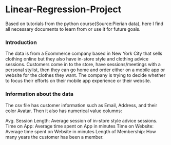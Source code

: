 # Linear-Regression-Project

Based on tutorials from the python course(Source:Pierian data), here I find all necessary documents to learn from or use it for future goals.
### Introduction

The data is from a Ecommerce company based in New York City that sells clothing online but they also have in-store style and clothing advice sessions. Customers come in to the store, have sessions/meetings with a personal stylist, then they can go home and order either on a mobile app or website for the clothes they want.
The company is trying to decide whether to focus their efforts on their mobile app experience or their website. 


### Information about the data 
 The csv file has customer information such as Email, Address, and their color Avatar. Then it also has numerical value columns:

Avg. Session Length: Average session of in-store style advice sessions.
Time on App: Average time spent on App in minutes
Time on Website: Average time spent on Website in minutes
Length of Membership: How many years the customer has been a member.

